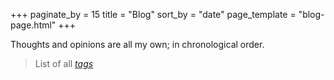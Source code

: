 +++
paginate_by = 15
title = "Blog"
sort_by = "date"
page_template = "blog-page.html"
+++

Thoughts and opinions are all my own; in chronological order.

> List of all *[tags](/tags)*
